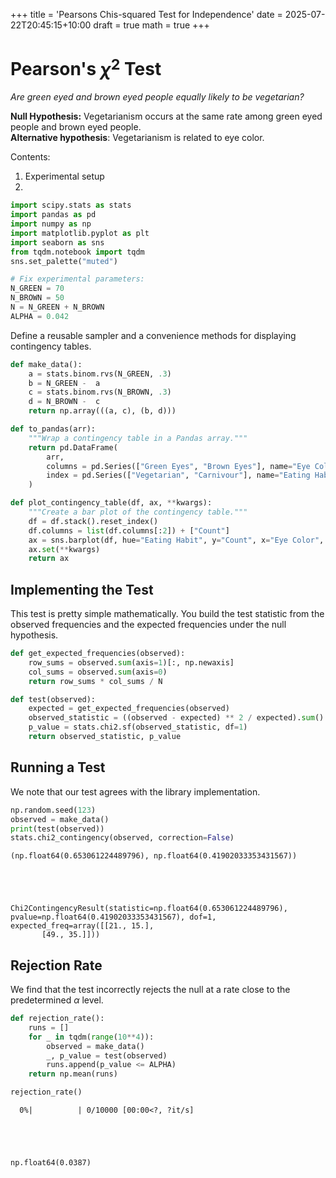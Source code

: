 +++
title = 'Pearsons Chis-squared Test for Independence'
date = 2025-07-22T20:45:15+10:00
draft = true
math = true
+++

# Pearson's $\chi^2$ Test
*Are green eyed and brown eyed people equally likely to be vegetarian?*

**Null Hypothesis:** Vegetarianism occurs at the same rate among green eyed people and brown eyed people.  
**Alternative hypothesis**: Vegetarianism is related to eye color.

Contents:
1. Experimental setup
1. 


```python
import scipy.stats as stats
import pandas as pd
import numpy as np
import matplotlib.pyplot as plt
import seaborn as sns
from tqdm.notebook import tqdm
sns.set_palette("muted")

# Fix experimental parameters:
N_GREEN = 70
N_BROWN = 50
N = N_GREEN + N_BROWN
ALPHA = 0.042
```

Define a reusable sampler and a convenience methods for displaying contingency tables.


```python
def make_data():
    a = stats.binom.rvs(N_GREEN, .3)
    b = N_GREEN -  a
    c = stats.binom.rvs(N_BROWN, .3)
    d = N_BROWN -  c
    return np.array(((a, c), (b, d)))

def to_pandas(arr):
    """Wrap a contingency table in a Pandas array."""
    return pd.DataFrame(
        arr, 
        columns = pd.Series(["Green Eyes", "Brown Eyes"], name="Eye Color"),
        index = pd.Series(["Vegetarian", "Carnivour"], name="Eating Habit")
    )

def plot_contingency_table(df, ax, **kwargs):
    """Create a bar plot of the contingency table."""
    df = df.stack().reset_index()
    df.columns = list(df.columns[:2]) + ["Count"]
    ax = sns.barplot(df, hue="Eating Habit", y="Count", x="Eye Color", alpha=.8, ax=ax)
    ax.set(**kwargs)
    return ax
```

## Implementing the Test
This test is pretty simple mathematically. You build the test statistic from the observed frequencies
and the expected frequencies under the null hypothesis.


```python
def get_expected_frequencies(observed):
    row_sums = observed.sum(axis=1)[:, np.newaxis]
    col_sums = observed.sum(axis=0)
    return row_sums * col_sums / N

def test(observed):
    expected = get_expected_frequencies(observed)
    observed_statistic = ((observed - expected) ** 2 / expected).sum()
    p_value = stats.chi2.sf(observed_statistic, df=1)
    return observed_statistic, p_value
```

## Running a Test
We note that our test agrees with the library implementation.


```python
np.random.seed(123)
observed = make_data()
print(test(observed))
stats.chi2_contingency(observed, correction=False)
```

    (np.float64(0.653061224489796), np.float64(0.41902033353431567))





    Chi2ContingencyResult(statistic=np.float64(0.653061224489796), pvalue=np.float64(0.41902033353431567), dof=1, expected_freq=array([[21., 15.],
           [49., 35.]]))



## Rejection Rate
We find that the test incorrectly rejects the null at a rate close to the predetermined $\alpha$ level.


```python
def rejection_rate():
    runs = []
    for _ in tqdm(range(10**4)):
        observed = make_data()
        _, p_value = test(observed)
        runs.append(p_value <= ALPHA)
    return np.mean(runs)

rejection_rate()
```


      0%|          | 0/10000 [00:00<?, ?it/s]





    np.float64(0.0387)




```python

```


```python

```


```python

```
